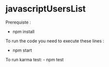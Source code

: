 # javascriptUsersList

Prerequiste :
  - npm install
  
To run the code you need to execute these lines :
   - npm start

To run karma test:
    - npm test
